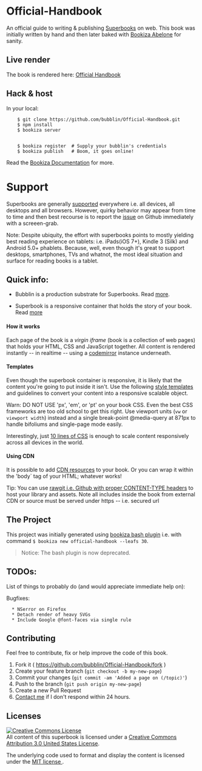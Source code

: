 # Official-Handbook
An official guide to writing & publishing [Superbooks](https://bubblin.io/docs/format) on web. This book was initially written by hand and then later baked with [Bookiza Abelone](https://bookiza.io) for sanity.

## Live render

The book is rendered here: [Official Handbook](https://bubblin.io/cover/official-handbook-by-marvin-danig)

## Hack & host

In your local:

```
    $ git clone https://github.com/bubblin/Official-Handbook.git
    $ npm install
    $ bookiza server
    
    
    $ bookiza register  # Supply your bubblin's credentials
    $ bookiza publish   # Boom, it goes online! 

```

Read the [Bookiza Documentation](https://bubblin.io/bookiza/docs/) for more.

# Support

Superbooks are generally [supported](https://bubblin.io/support) everywhere i.e. all devices, all desktops and all browsers. However, quirky behavior may appear from time to time and then best recourse is to report the [issue](https://github.com/bookiza/bookiza/issues) on Github immediately with a screeen-grab. 

Note: Despite ubiquity, the effort with superbooks points to mostly yielding best reading experience on tablets: i.e. iPads(iOS 7+), Kindle 3 (Silk) and Android 5.0+ phablets. Because, well, even though it's great to support desktops, smartphones, TVs and whatnot, the most ideal situation and surface for reading books is a tablet.


## Quick info:

- Bubblin is a production substrate for Superbooks. Read [more](https://bubblin.io/about).

- Superbook is a responsive container that holds the story of your book. Read [more](https://bubblin.io/docs/intoduction) 

#### How it works

Each page of the book is a *virgin iframe* (book is a collection of web pages) that holds your HTML, CSS and JavaScript together. All content is rendered instantly -- in realtime -- using a [codemirror](https://github.com/codemirror/CodeMirror) instance underneath.


#### Templates 
Even though the superbook container is responsive, it is likely that the content you're going to put inside it isn't. Use the following [style templates](https://github.com/bookiza/templates) and guidelines to convert your content into a responsive scalable object. 

Warn: DO NOT USE 'px', 'em', or 'pt' on your book CSS. Even the best CSS frameworks are too old school to get this right. Use viewport units (`vw` or `viewport width`) instead and a single break-point @media-query at 871px to handle bifoliums and single-page mode easily. 

Interestingly, just [10 lines of CSS](https://github.com/bookiza/templates/blob/master/novels/novella/style.css) is enough to scale content responsively across all devices in the world.


#### Using CDN
It is possible to add [CDN resources](https://medium.com/bubblin-superbooks/head-72e72d772a8c) to your book. Or you can wrap it within the 'body` tag of your HTML; whatever works! 


Tip: You can use [rawgit i.e. Github with proper CONTENT-TYPE headers](https://rawgit.com/) to host your library and assets. Note all includes inside the book from external CDN or source must be served under https -- i.e. secured url


## The Project
This project was initially generated using [bookiza bash plugin](https://github.com/bookiza/bookiza/tree/master/bash) i.e. with command `$ bookiza new official-handbook --leafs 30`. 

> Notice: The bash plugin is now deprecated.

## TODOs:
List of things to probably do (and would appreciate immediate help on):

Bugfixes:

      * NSerror on Firefox
      * Detach render of heavy SVGs
      * Include Google @font-faces via single rule

## Contributing

Feel free to contribute, fix or help improve the code of this book. 

1. Fork it ( https://github.com/bubblin/Official-Handbook/fork )
2. Create your feature branch (`git checkout -b my-new-page`)
3. Commit your changes (`git commit -am 'Added a page on (/topic)'`)
4. Push to the branch (`git push origin my-new-page`)
5. Create a new Pull Request
6. <a href = "mailto:marvin@bubbl.in">Contact me</a> if I don't respond within 24 hours.

## Licenses
[![Creative Commons License](https://i.creativecommons.org/l/by/3.0/us/88x31.png)](http://creativecommons.org/licenses/by/3.0/us/)  
All content of this superbook is licensed under a [Creative Commons Attribution 3.0 United States License](http://creativecommons.org/licenses/by/3.0/us/).

The underlying code used to format and display the content is licensed under the <a href="http://opensource.org/licenses/mit-license.php">MIT license </a>.
